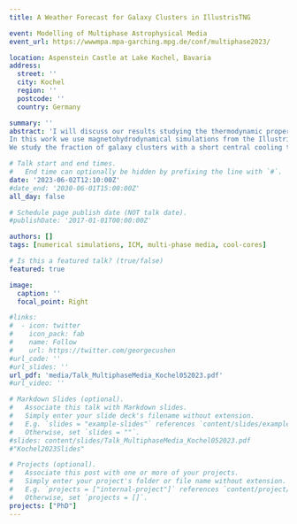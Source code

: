 ```yaml
---
title: A Weather Forecast for Galaxy Clusters in IllustrisTNG

event: Modelling of Multiphase Astrophysical Media
event_url: https://wwwmpa.mpa-garching.mpg.de/conf/multiphase2023/

location: Aspenstein Castle at Lake Kochel, Bavaria
address:
  street: ''
  city: Kochel
  region: ''
  postcode: ''
  country: Germany

summary: ''
abstract: 'I will discuss our results studying the thermodynamic properties in the intracluster medium (ICM) of galaxy clusters. The highly multi-scale gas structure and large dynamic range of spatial and temporal scales of the key physical processes makes numerical simulation of the ICM a computational challenge.
In this work we use magnetohydrodynamical simulations from the IllustrisTNG suite (TNG50) together with the new TNG-Cluster project to study ICM gas physics in the full cosmological context, within the framework of a well-validated and comprehensive physical model for galaxy formation and AGN feedback physics. These simulations come with a large sample of well-resolved galaxy clusters including the "full" physics TNG model which allows us to study the heterogeneity and diversity of clusters.
We study the fraction of galaxy clusters with a short central cooling time (cool-core clusters) based on different diagnostics as central electron density, central entropy, concentration and cuspiness. We investigate the astrophysical processes which are most effective in turning cool-core clusters in non-cool-core clusters. We study if mergers can be made responsible for the whole population of non-cool-core clusters. We also explore how the TNG model for SMBH feedback can produce episodic periods of self-regulation, leading to intermittent phases of cool gas abundance in the centers of clusters, which are then subsequently dispersed.'

# Talk start and end times.
#   End time can optionally be hidden by prefixing the line with `#`.
date: '2023-06-02T12:10:00Z'
#date_end: '2030-06-01T15:00:00Z'
all_day: false

# Schedule page publish date (NOT talk date).
#publishDate: '2017-01-01T00:00:00Z'

authors: []
tags: [numerical simulations, ICM, multi-phase media, cool-cores]

# Is this a featured talk? (true/false)
featured: true

image:
  caption: ''
  focal_point: Right

#links:
#  - icon: twitter
#    icon_pack: fab
#    name: Follow
#    url: https://twitter.com/georgecushen
#url_code: ''
#url_slides: ''
url_pdf: 'media/Talk_MultiphaseMedia_Kochel052023.pdf'
#url_video: ''

# Markdown Slides (optional).
#   Associate this talk with Markdown slides.
#   Simply enter your slide deck's filename without extension.
#   E.g. `slides = "example-slides"` references `content/slides/example-slides.md`.
#   Otherwise, set `slides = ""`.
#slides: content/slides/Talk_MultiphaseMedia_Kochel052023.pdf
#"Kochel2023Slides"

# Projects (optional).
#   Associate this post with one or more of your projects.
#   Simply enter your project's folder or file name without extension.
#   E.g. `projects = ["internal-project"]` references `content/project/deep-learning/index.md`.
#   Otherwise, set `projects = []`.
projects: ["PhD"]
---
```




